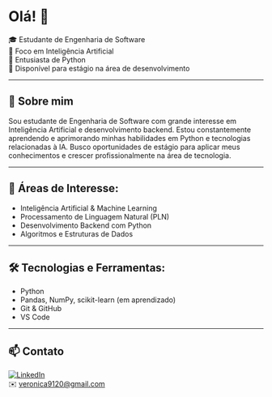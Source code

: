 # Olá! 👋  
🎓 Estudante de Engenharia de Software  
🤖 Foco em Inteligência Artificial  
🐍 Entusiasta de Python  
📌 Disponível para estágio na área de desenvolvimento

---

## 🚀 Sobre mim
Sou estudante de Engenharia de Software com grande interesse em Inteligência Artificial e desenvolvimento backend. Estou constantemente aprendendo e aprimorando minhas habilidades em Python e tecnologias relacionadas à IA. Busco oportunidades de estágio para aplicar meus conhecimentos e crescer profissionalmente na área de tecnologia.  

---

## 🧠 Áreas de Interesse:
- Inteligência Artificial & Machine Learning  
- Processamento de Linguagem Natural (PLN)  
- Desenvolvimento Backend com Python  
- Algoritmos e Estruturas de Dados

---

## 🛠️ Tecnologias e Ferramentas:
- Python  
- Pandas, NumPy, scikit-learn (em aprendizado)  
- Git & GitHub  
- VS Code  

---

## 📫 Contato
[![LinkedIn](https://img.shields.io/badge/-LinkedIn-blue?style=flat-square&logo=linkedin)](https://www.linkedin.com/in/ver%C3%B4nica-fernandes-66109a221/)  
✉️ veronica9120@gmail.com
